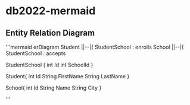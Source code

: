 # db2022-mermaid


## Entity Relation Diagram

'''mermaid
erDiagram
Student ||--|{ StudentSchool : enrolls
School ||--|{ StudentSchool : accepts

StudentSchool {
int Id
int SchoolId
}

Student{
int Id
String FirstName
String LastName
}

School{
int Id
String Name
String City
}

'''
